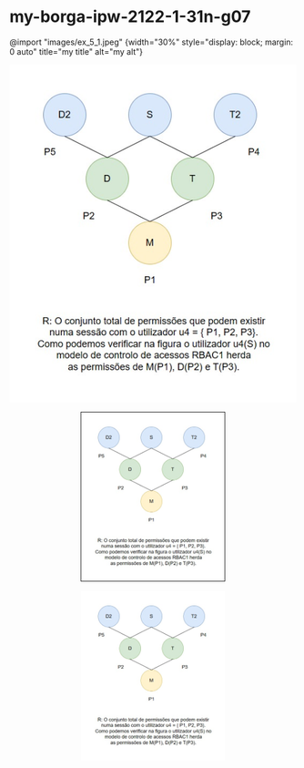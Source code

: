 # my-borga-ipw-2122-1-31n-g07


@import "images/ex_5_1.jpeg" {width="30%" style="display: block; margin: 0 auto" title="my title" alt="my alt"}


![ex5 1](images/ex_5_1.jpeg)


<p align="center"><img src="images/ex_5_1.jpeg" width="50%" border="1"></p>

<center><img src="images/ex_5_1.jpeg" width="50%" ></center>